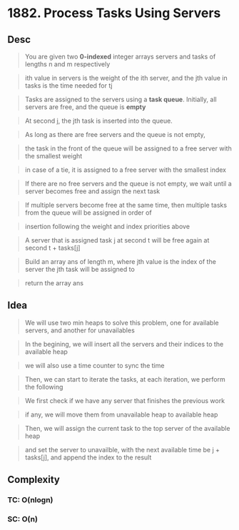 # 1882. Process Tasks Using Servers

## Desc

> You are given two **0-indexed** integer arrays servers and tasks of lengths n and m respectively

> ith value in servers is the weight of the ith server, and the jth value in tasks is the time needed for tj

> Tasks are assigned to the servers using a **task queue**. Initially, all servers are free, and the queue is **empty**

> At second j, the jth task is inserted into the queue.

> As long as there are free servers and the queue is not empty,

> the task in the front of the queue will be assigned to a free server with the smallest weight

> in case of a tie, it is assigned to a free server with the smallest index

> If there are no free servers and the queue is not empty, we wait until a server becomes free and assign the next task

> If multiple servers become free at the same time, then multiple tasks from the queue will be assigned in order of

> insertion following the weight and index priorities above

> A server that is assigned task j at second t will be free again at second t + tasks[j]

> Build an array ans of length m, where jth value is the index of the server the jth task will be assigned to

> return the array ans

## Idea

> We will use two min heaps to solve this problem, one for available servers, and another for unavailables

> In the begining, we will insert all the servers and their indices to the available heap

> we will also use a time counter to sync the time

> Then, we can start to iterate the tasks, at each iteration, we perform the following

> We first check if we have any server that finishes the previous work

> if any, we will move them from unavailable heap to available heap

> Then, we will assign the current task to the top server of the available heap

> and set the server to unavailble, with the next available time be j + tasks[j], and append the index to the result

## Complexity

### TC: O(nlogn)

### SC: O(n)